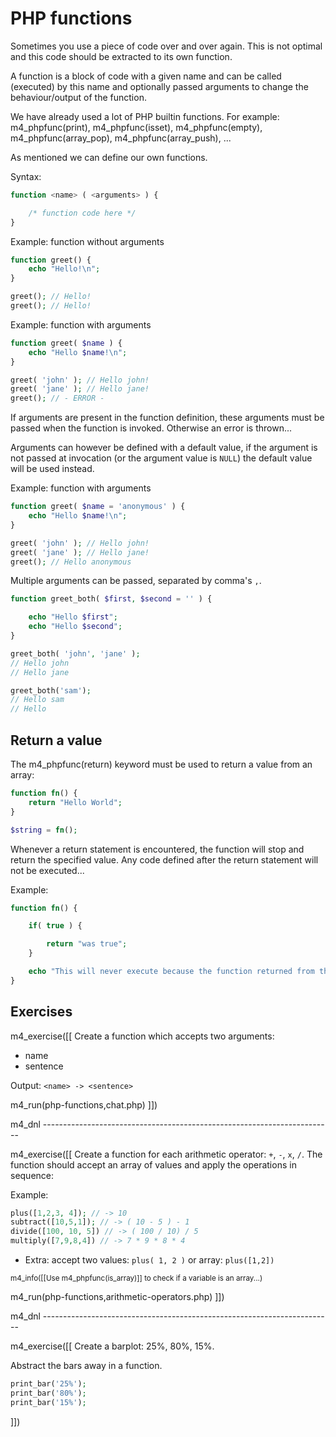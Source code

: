 # PHP functions

Sometimes you use a piece of code over and over again. This is not optimal and this code should be extracted to its own function.

A function is a block of code with a given name and can be called (executed) by this name and optionally passed arguments to change the behaviour/output of the function.

We have already used a lot of PHP builtin functions. For example:
m4_phpfunc(print),
m4_phpfunc(isset),
m4_phpfunc(empty),
m4_phpfunc(array_pop),
m4_phpfunc(array_push),
...

As mentioned we can define our own functions.

Syntax:

```php
function <name> ( <arguments> ) {

    /* function code here */
}
```

Example: function without arguments

```php
function greet() {
    echo "Hello!\n";
}

greet(); // Hello!
greet(); // Hello!
```

Example: function with arguments

```php
function greet( $name ) {
    echo "Hello $name!\n";
}

greet( 'john' ); // Hello john!
greet( 'jane' ); // Hello jane!
greet(); // - ERROR -
```

If arguments are present in the function definition, these arguments must be
passed when the function is invoked. Otherwise an error is thrown...

Arguments can however be defined with a default value, if the argument is not
passed at invocation (or the argument value is `NULL`) the default value will
be used instead.

Example: function with arguments

```php
function greet( $name = 'anonymous' ) {
    echo "Hello $name!\n";
}

greet( 'john' ); // Hello john!
greet( 'jane' ); // Hello jane!
greet(); // Hello anonymous
```

Multiple arguments can be passed, separated by comma's `,`.

```php
function greet_both( $first, $second = '' ) {

    echo "Hello $first";
    echo "Hello $second";
}

greet_both( 'john', 'jane' );
// Hello john
// Hello jane

greet_both('sam');
// Hello sam
// Hello
```

## Return a value

The m4_phpfunc(return) keyword must be used to return a value from an array:

```php
function fn() {
    return "Hello World";
}

$string = fn();
```

Whenever a return statement is encountered, the function will stop and return
the specified value. Any code defined after the return statement will not be
executed...

Example:

```php
function fn() {

    if( true ) {

        return "was true";
    }

    echo "This will never execute because the function returned from the if statement";
}
```

## Exercises

m4_exercise([[
Create a function which accepts two arguments:

- name
- sentence

Output: `<name> -> <sentence>`

m4_run(php-functions,chat.php)
]])

m4_dnl ------------------------------------------------------------------------

m4_exercise([[
Create a function for each arithmetic operator: `+`, `-`, `x`, `/`.
The function should accept an array of values and apply the operations in sequence:

Example:
```php
plus([1,2,3, 4]); // -> 10
subtract([10,5,1]); // -> ( 10 - 5 ) - 1
divide([100, 10, 5]) // -> ( 100 / 10) / 5
multiply([7,9,8,4]) // -> 7 * 9 * 8 * 4
```

* Extra: accept two values: `plus( 1, 2 )` or array: `plus([1,2])`
<small>
m4_info([[Use m4_phpfunc(is_array)]] to check if a variable is an array...)
</small>

m4_run(php-functions,arithmetic-operators.php)
]])

m4_dnl ------------------------------------------------------------------------

m4_exercise([[
Create a barplot: 25%, 80%, 15%.

Abstract the bars away in a function.

```php
print_bar('25%');
print_bar('80%');
print_bar('15%');
```
]])
